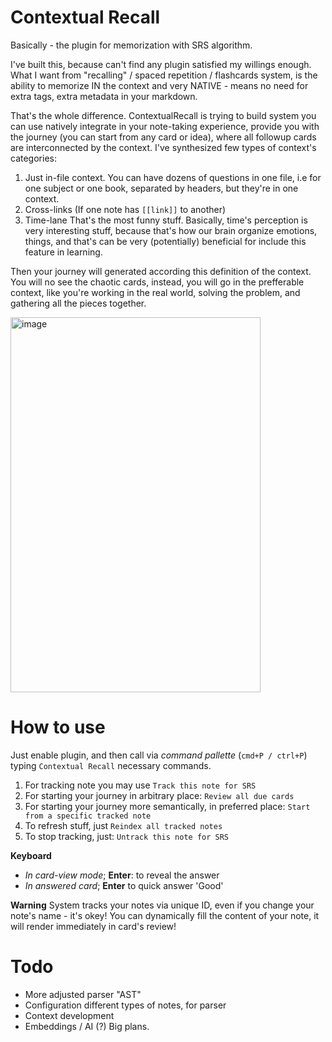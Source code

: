 
# Contextual Recall

Basically - the plugin for memorization with SRS algorithm. 

I've built this, because can't find any plugin satisfied my willings enough.
What I want from "recalling" / spaced repetition / flashcards system, is the ability to memorize IN the context and very NATIVE - means no need for extra tags, extra metadata in your markdown. 

That's the whole difference. ContextualRecall is trying to build system you can use natively integrate in your note-taking experience, provide you with the journey (you can start from any card or idea), where all followup cards are interconnected by the context.
I've synthesized few types of context's categories:

1. Just in-file context. You can have dozens of questions in one file, i.e for one subject or one book, separated by headers, but they're in one context.
2. Cross-links (If one note has `[[link]]` to another)
3. Time-lane
That's the most funny stuff. Basically, time's perception is very interesting stuff, because that's how our brain organize emotions, things, and that's can be very (potentially) beneficial for include this feature in learning.

Then your journey will generated according this definition of the context. You will no see the chaotic cards, instead, you will go in the prefferable context, like you're working in the real world, solving the problem, and gathering all the pieces together.

<img width="400" height="600" alt="image" src="https://github.com/user-attachments/assets/c54fdd47-16d0-4849-9104-7aa9d8ca96d7" />


# How to use 

Just enable plugin, and then call via *command pallette* (`cmd+P / ctrl+P`) typing `Contextual Recall` necessary commands. 
1. For tracking note you may use `Track this note for SRS`
2. For starting your journey in arbitrary place: `Review all due cards`
3. For starting your journey more semantically, in preferred place: `Start from a specific tracked note`
4. To refresh stuff, just `Reindex all tracked notes`
5. To stop tracking, just: `Untrack this note for SRS`

**Keyboard** 
- _In card-view mode_; **Enter**: to reveal the answer
- _In answered card_; **Enter** to quick answer 'Good' 

**Warning** 
System tracks your notes via unique ID, even if you change your note's name - it's okey!
You can dynamically fill the content of your note, it will render immediately in card's review!


# Todo 

- More adjusted parser "AST"
- Configuration different types of notes, for parser
- Context development
- Embeddings / AI (?) Big plans.

